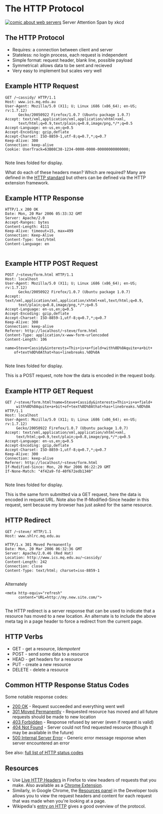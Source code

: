 The HTTP Protocol
=================

<div class="figure">

[![comic about web
servers](http://imgs.xkcd.com/comics/server_attention_span.png)](http://xkcd.com/869/)
Server Attention Span by xkcd


The HTTP Protocol
-----------------

-   Requires: a connection between client and server
-   Stateless: no login process, each request is independent
-   Simple format: request header, blank line, possible payload
-   Symmetrical: allows data to be sent and recieved
-   Very easy to implement but scales very well


Example HTTP Request
--------------------

``` {.example}
GET /~cassidy/ HTTP/1.1
Host: www.ics.mq.edu.au
User-Agent: Mozilla/5.0 (X11; U; Linux i686 (x86_64); en-US; rv:1.7.12)
      Gecko/20050922 Firefox/1.0.7 (Ubuntu package 1.0.7)
Accept: text/xml,application/xml,application/xhtml+xml,
      text/html;q=0.9,text/plain;q=0.8,image/png,*/*;q=0.5
Accept-Language: en-us,en;q=0.5
Accept-Encoding: gzip,deflate
Accept-Charset: ISO-8859-1,utf-8;q=0.7,*;q=0.7
Keep-Alive: 300
Connection: keep-alive
Cookie: UserTrack=63B08C38-1234-0000-0000-00000000000000; 
     
```

<div class="handout">

Note lines folded for display.

What do each of these headers mean? Which are required? Many are defined
in the [HTTP standard](ftp://ftp.isi.edu/in-notes/rfc2616.txt) but
others can be defined via the HTTP extension framework.


Example HTTP Response
---------------------

``` {.example}
HTTP/1.x 200 OK
Date: Mon, 20 Mar 2006 05:33:32 GMT
Server: Apache/2.0
Accept-Ranges: bytes
Content-Length: 4111
Keep-Alive: timeout=15, max=499
Connection: Keep-Alive
Content-Type: text/html
Content-Language: en
     
```





Example HTTP POST Request
-------------------------

``` {.example}
POST /~steve/form.html HTTP/1.1
Host: localhost
User-Agent: Mozilla/5.0 (X11; U; Linux i686 (x86_64); en-US; rv:1.7.12)
      Gecko/20050922 Firefox/1.0.7 (Ubuntu package 1.0.7)
Accept: text/xml,application/xml,application/xhtml+xml,text/html;q=0.9,
      text/plain;q=0.8,image/png,*/*;q=0.5
Accept-Language: en-us,en;q=0.5
Accept-Encoding: gzip,deflate
Accept-Charset: ISO-8859-1,utf-8;q=0.7,*;q=0.7
Keep-Alive: 300
Connection: keep-alive
Referer: http://localhost/~steve/form.html
Content-Type: application/x-www-form-urlencoded
Content-Length: 106

name=Steve+Cassidy&interests=This+is+a+field+with%0D%0Aquite+a+bit+
    of+text%0D%0Athat+has+linebreaks.%0D%0A
     
```

<div class="handout">

Note lines folded for display.

This is a POST request, note how the data is encoded in the request
body.



Example HTTP GET Request
------------------------

``` {.example}
GET /~steve/form.html?name=Steve+Cassidy&interests=This+is+a+field+
     with%0D%0Aquite+a+bit+of+text%0D%0Athat+has+linebreaks.%0D%0A HTTP/1.1
Host: localhost
User-Agent: Mozilla/5.0 (X11; U; Linux i686 (x86_64); en-US; rv:1.7.12)
     Gecko/20050922 Firefox/1.0.7 (Ubuntu package 1.0.7)
Accept: text/xml,application/xml,application/xhtml+xml,
     text/html;q=0.9,text/plain;q=0.8,image/png,*/*;q=0.5
Accept-Language: en-us,en;q=0.5
Accept-Encoding: gzip,deflate
Accept-Charset: ISO-8859-1,utf-8;q=0.7,*;q=0.7
Keep-Alive: 300
Connection: keep-alive
Referer: http://localhost/~steve/form.html
If-Modified-Since: Mon, 20 Mar 2006 06:22:29 GMT
If-None-Match: "4f42a9-fd-40f672edb1340"
     
```

<div class="handout">

Note lines folded for display.

This is the same form submitted via a GET request, here the data is
encoded in request URL. Note also the If-Modified-Since header in this
request, sent because my browser has just asked for the same resource.



HTTP Redirect
-------------

``` {.example}
GET /~steve/ HTTP/1.1
Host: www.shlrc.mq.edu.au

HTTP/1.x 301 Moved Permanently
Date: Mon, 20 Mar 2006 06:32:36 GMT
Server: Apache/2.0.46 (Red Hat)
Location: http://www.ics.mq.edu.au/~cassidy/
Content-Length: 242
Connection: close
Content-Type: text/html; charset=iso-8859-1
     
```

Alternately

``` {.example}
<meta http-equiv="refresh" 
      content="URL=http://my.new.site.com/">
     
```

<div class="handout">

The HTTP redirect is a server response that can be used to indicate that
a resource has moved to a new location. An alternate is to include the
above meta tag in a page header to force a redirect from the current
page.


HTTP Verbs
----------

-   GET - get a resource, *Idempotent*
-   POST - send some data to a resource
-   HEAD - get headers for a resource
-   PUT - create a new resource
-   DELETE - delete a resource





Common HTTP Response Status Codes
---------------------------------

Some notable response codes:

-   [200
    OK](http://en.wikipedia.org/wiki/List_of_HTTP_status_codes#2xx_Success) -
    Request succeeded and everything went well
-   [301 Moved
    Permanently](http://en.wikipedia.org/wiki/List_of_HTTP_status_codes#3xx_Redirection) -
    Requested resource has moved and all future requests should be made
    to new location
-   [403
    Forbidden](http://en.wikipedia.org/wiki/List_of_HTTP_status_codes#4xx_Client_Error) -
    Response refused by server (even if request is valid)
-   [404 Not
    Found](http://en.wikipedia.org/wiki/List_of_HTTP_status_codes#4xx_Client_Error) -
    Server could not find requested resource (though it may be available
    in the future)
-   [500 Internal Server
    Error](http://en.wikipedia.org/wiki/List_of_HTTP_status_codes#5xx_Server_Error) -
    Generic error message response when server encountered an error

See also: [full list of HTTP status
codes](http://en.wikipedia.org/wiki/List_of_HTTP_status_codes)





Resources
---------

-   Use [Live HTTP
    Headers](https://addons.mozilla.org/en-US/firefox/addon/3829) in
    Firefox to view headers of requests that you make. Also available as
    a [Chrome
    Extension](https://chrome.google.com/webstore/detail/live-http-headers/iaiioopjkcekapmldfgbebdclcnpgnlo).
-   Similarly, in Google Chrome, the [Resources
    panel](http://www.chromium.org/devtools/google-chrome-developer-tools-tutorial#resources)
    in the Developer tools allows you to view the request headers and
    content for each request that was made when you're looking at
    a page.
-   Wikipedia's [entry on
    HTTP](http://en.wikipedia.org/wiki/Hypertext_Transfer_Protocol)
    gives a good overview of the protocol.




















